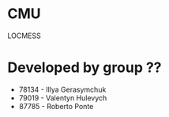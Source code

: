 # CMU
LOCMESS

# Developed by group ??
* 78134 - Illya Gerasymchuk
* 79019 - Valentyn Hulevych
* 87785 - Roberto Ponte
